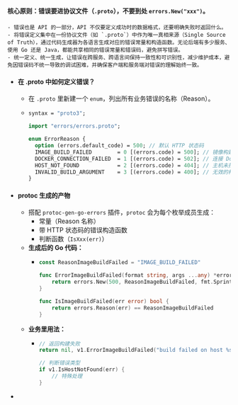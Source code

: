 #### 核心原则：错误要进协议文件（`.proto`），不要到处 `errors.New("xxx")`。
	- 错误也是 API 的一部分，API 不仅要定义成功时的数据格式，还要明确失败时返回什么。
	- 将错误定义集中在一份协议文件（如 `.proto`）中作为唯一真相来源（Single Source of Truth），通过代码生成器为各语言生成对应的错误常量和构造函数。无论后端有多少服务、使用 Go 还是 Java，都能共享相同的错误常量和错误码，避免拼写错误。
	- 统一定义、统一生成，让错误在跨服务、跨语言间保持一致性和可识别性，减少维护成本，避免因错误码不统一导致的调试困难，并确保客户端和服务端对错误的理解始终一致。
- #### 在 .proto 中如何定义错误？
	- 在 `.proto` 里新建一个 `enum`，列出所有业务错误的名称（Reason）。
	- ```proto
	  syntax = "proto3";
	  
	  import "errors/errors.proto";
	  
	  enum ErrorReason {
	    option (errors.default_code) = 500; // 默认 HTTP 状态码
	    IMAGE_BUILD_FAILED        = 0 [(errors.code) = 500]; // 镜像构建失败
	    DOCKER_CONNECTION_FAILED  = 1 [(errors.code) = 502]; // 连接 Docker Daemon 失败
	    HOST_NOT_FOUND            = 2 [(errors.code) = 404]; // 主机未找到
	    INVALID_BUILD_ARGUMENT    = 3 [(errors.code) = 400]; // 无效的构建参数
	  }
	  ```
- #### protoc 生成的产物
	- 搭配 `protoc-gen-go-errors` 插件，`protoc` 会为每个枚举成员生成：
		- 常量（Reason 名称）
		- 带 HTTP 状态码的错误构造函数
		- 判断函数（`IsXxx(err)`）
	- **生成后的 Go 代码：**
		- ```go
		  const ReasonImageBuildFailed = "IMAGE_BUILD_FAILED"
		  
		  func ErrorImageBuildFailed(format string, args ...any) *errors.Error {
		      return errors.New(500, ReasonImageBuildFailed, fmt.Sprintf(format, args...))
		  }
		  
		  func IsImageBuildFailed(err error) bool {
		      return errors.Reason(err) == ReasonImageBuildFailed
		  }
		  ```
	- **业务里用法：**
		- ```go
		  // 返回构建失败
		  return nil, v1.ErrorImageBuildFailed("build failed on host %s", hostID)
		  
		  // 判断错误类型
		  if v1.IsHostNotFound(err) {
		      // 特殊处理
		  }
		  ```
-